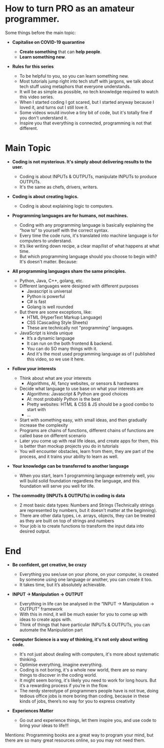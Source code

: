 
# How to turn PRO as an amateur programmer.

Some things before the main topic:

- **Capitalise on COVID-19 quarantine**
    - **Create something** that can **help people**.
    - **Learn something new**.

- **Rules for this series**
    - To be helpful to you, so you can learn something new.
    - Most tutorials jump right into tech stuff with jargons, we talk about tech stuff using metaphors that everyone understands.
    - It will be as simple as possible, no tech knowledge required to watch this video series.
    - When I started coding I got scared, but I started anyway because I loved it, and turns out I still love it.
    - Some videos would involve a tiny bit of code, but it's totally fine if you don't understand it.
    - Inspire you that everything is connected, programming is not that different.

# Main Topic

- **Coding is not mysterious. It's simply about delivering results to the user.**
    - Coding is about INPUTs & OUTPUTs, manipulate INPUTs to produce OUTPUTs.
    - It's the same as chefs, drivers, writers.

- **Coding is about creating logics.**
    - Coding is about explaining logic to computers.

- **Programming languages are for humans, not machines.**
    - Coding with any programming language is basically explaining the “how to” to yourself with the correct syntax.
    - Every time the code runs, it's translated into machine language is for computers to understand.
    - It’s like writing down recipe, a clear map/list of what happens at what time.
    - But which programming language should you choose to begin with? It's doesn't matter. Because:

- **All programming languages share the same principles.**
    - Python, Java, C++, golang, etc.
    - Different languages were designed with different purposes
        - Javascript is universal
        - Python is powerful
        - C# is fast
        - Golang is well rounded
    - But there are some exceptions, like:
        - HTML (HyperText Markup Language)
        - CSS (Cascading Style Sheets)
        - These are technically not "programming" languages.
    - JavaScript is kinda unique
        - It’s a dynamic language
        - It can run on the both frontend & backend.
        - You can do SO many things with it.
        - And it's the most used programming language as of I published this video, so we use it here.

- **Follow your interests**
    - Think about what are your interests
        - Algorithms, AI, fancy websites, or sensors & hardwares
    - Decide what language to use base on what your interests are
        - Algorithms: Javascript & Python are good choices
        - AI: most probably Python is the best
        - Pretty websites: HTML & CSS & JS should be a good combo to start with
        - ...
    - Start with something easy, with small ideas, and then gradually increase the complexity
    - Programs are chains of functions, different chains of functions are called base on different scenario
    - Later you come up with real life ideas, and create apps for them, this is better than mockup projects you do in tutorials
    - You will encounter obstacles, learn from them, they are part of the process, and it trains your ability to learn as well.

- **Your knowledge can be transferred to another language**
    - When you start, learn 1 programming language extremely well, you will build solid foundation regardless the language, and this foundation will serve you well for life.
- **The commodity (INPUTs & OUTPUTs) in coding is data**
    - 2 most basic data types: Numbers and Strings (Technically strings are represented by numbers, but it doesn't matter at the beginning).
    - There are other data types, i.e. arrays, objects, they can be treated as they are built on top of strings and numbers
    - Your job is to create functions to transform the input data into desired output.

# End

- **Be confident, get creative, be crazy**
    - Everything you see/use on your phone, on your computer, is created by someone using one language or another, you can create it too.
    - It takes time, but it’s absolutely achievable.

- **INPUT -> Manipulation -> OUTPUT**
    - Everything in life can be analysed in the “INPUT -> Manipulation -> OUTPUT” framework
    - With this in mind, it will be much easier for you to come up with ideas to create apps with.
    - Think of things that have particular INPUTs & OUTPUTs, you can automate the Manipulation part

- **Computer Science is a way of thinking, it's not only about writing code.**
    - It's not just about dealing with computers, it's more about systematic thinking.
    - Optimise everything, imagine everything.
    - Coding is not boring, it's a whole new world, there are so many things to discover in the coding world.
    - It might seem boring, it's likely you need to work for long hours. But it’s a rewarding process if you’re in the flow.
    - The nerdy stereotype of programmers people have is not true, doing tedious office jobs is more boring than coding, because in these kinds of jobs, there’s no way for you to express creativity

- **Experiences Matter**
    - Go out and experience things, let them inspire you, and use code to bring your ideas to life!!!

Mentions: Programming books are a great way to program your mind, but there are so many great resources online, so you may not need them.
